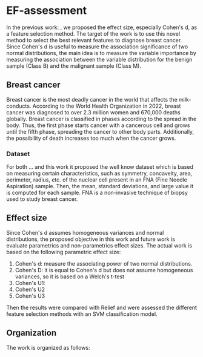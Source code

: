 # EF-assessment

In the previous work: , we proposed the effect size, especially Cohen's d, as a feature selection method. The target of the work is to use this novel method to select 
the best relevant features to diagnose breast cancer. Since Cohen's d is useful to measure the association significance of two normal distributions, the main
idea is to measure the variable importance by measuring the association between the variable distribution for the benign sample (Class B) and the malignant sample (Class M). 

## Breast cancer

Breast cancer is the most deadly cancer in the world that affects the milk-conducts. According to the World Health Organization in 2022, breast cancer was diagnosed to over 
2.3 million women and 670,000 deaths globally. Breast cancer is classified in phases according to the spread in the body. Thus, the first phase starts cancer with a 
cancerous cell and grows until the fifth phase, spreading the cancer to other body parts. Additionally, the possibility of death increases too much when the cancer grows.  
  
### Dataset

For both ... and this work it proposed the well know dataset which is based on measuring certain characteristics, such as symmetry, concaveity, area, perimeter, radius, etc. of the nuclear cell present in an FNA (Fine Needle Aspiration) sample. Then, the mean, standard deviations, and large value it is computed for each sample. FNA is a non-invasive technique of biopsy used to study breast cancer. 

## Effect size

Since Cohen's d assumes homogeneous variances and normal distributions, the proposed objective in this work and future work is evaluate parametrics and non-parametrics effect sizes. The actual work is based on the following parametric effect size:

1. Cohen's d: measure the associating power of two normal distributions.
2. Cohen's D: it is equal to Cohen's d but does not assume homogeneous variances, so it is based on a Welch's t-test
3. Cohen's U1:
4. Cohen's U2
5. Cohen's U3

Then the results were compared with Relief and were assessed the different feature selection methods with an SVM classification model.

## Organization
The work is organized as follows:
